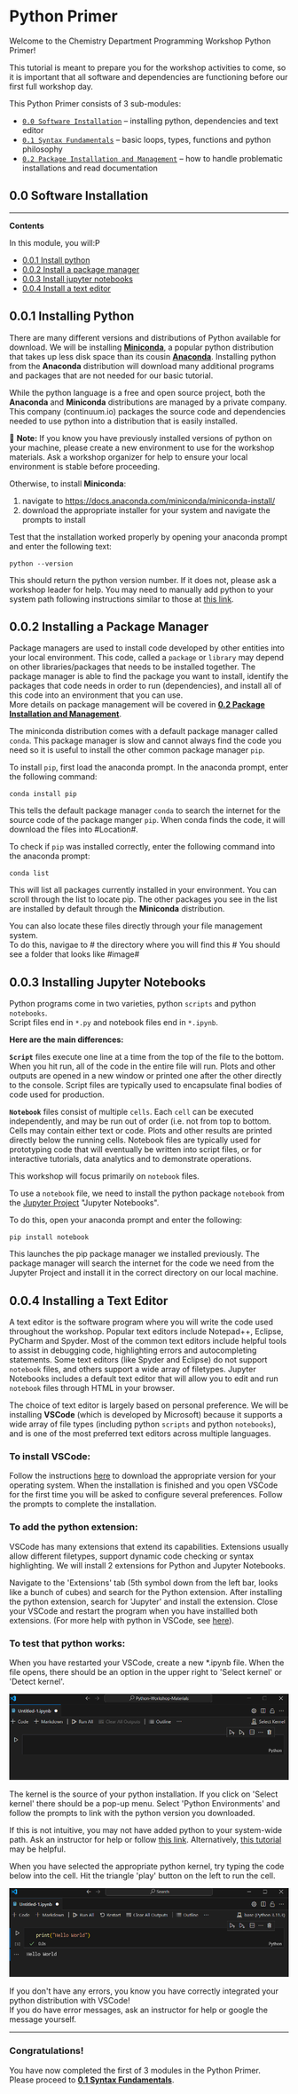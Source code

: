 # Python Primer  
Welcome to the Chemistry Department Programming Workshop Python Primer!  
   
This tutorial is meant to prepare you for the workshop activities to come, so it is important that all software and dependencies are functioning before our first full workshop day.  
  
This Python Primer consists of 3 sub-modules:  
* [`0.0 Software Installation`](./0.0_python_primer_software_installation.md) – installing python, dependencies and text editor  
* [`0.1 Syntax Fundamentals`](./0.1_python_primer_syntax_fundamentals.ipynb) – basic loops, types, functions and python philosophy  
* [`0.2 Package Installation and Management`](./0.2_python_primer_package_installation_and_management.md) – how to handle problematic installations and read documentation
## 0.0 Software Installation
---

**Contents**  
  
In this module, you will:P
 * [0.0.1 Install python](#001-installing-python)
 * [0.0.2 Install a package manager](#002-installing-a-package-manager)
 * [0.0.3 Install jupyter notebooks](#003-installing-jupyter-notebooks)
 * [0.0.4 Install a text editor](#004-installing-a-text-editor)



## 0.0.1 Installing Python

There are many different versions and distributions of Python available for download. We will be installing **[Miniconda](https://docs.anaconda.com/miniconda/)**, a popular python distribution that takes up less disk space than its cousin **[Anaconda](https://www.anaconda.com/download/success)**. Installing python from the **Anaconda** distribution will download many additional programs and packages that are not needed for our basic tutorial. 
   
While the python language is a free and open source project, both the **Anaconda** and **Miniconda** distributions are managed by a private company. This company (continuum.io) packages the source code and dependencies needed to use python into a distribution that is easily installed.
  
:memo: **Note:** If you know you have previously installed versions of python on your machine, please create a new environment to use for the workshop materials. Ask a workshop organizer for help to ensure your local environment is stable before proceeding.

Otherwise, to install **Miniconda**:  
  
1. navigate to https://docs.anaconda.com/miniconda/miniconda-install/ 
1. download the appropriate installer for your system and navigate the prompts to install
  
Test that the installation worked properly by opening your anaconda prompt and enter the following text:  
```
python --version
```
This should return the python version number. If it does not, please ask a workshop leader for help. You may need to manually add python to your system path following instructions similar to those at [this link](https://realpython.com/add-python-to-path/).

## 0.0.2 Installing a Package Manager

Package managers are used to install code developed by other entities into your local environment. This code, called a `package` or `library` may depend on other libraries/packages that needs to be installed together. The package manager is able to find the package you want to install, identify the packages that code needs in order to run (dependencies), and install all of this code into an environment that you can use.  
More details on package management will be covered in [**0.2 Package Installation and Management**](0.2_python_primer_package_installation_and_management.md).
  
The miniconda distribution comes with a default package manager called `conda`. This package manager is slow and cannot always find the code you need so it is useful to install the other common package manager `pip`.  
  
To install `pip`, first load the anaconda prompt.
In the anaconda prompt, enter the following command:
```
conda install pip
```

This tells the default package manager `conda` to search the internet for the source code of the package manger `pip`. When conda finds the code, it will download the files into #Location#.

To check if `pip` was installed correctly, enter the following command into the anaconda prompt:
```
conda list
```
This will list all packages currently installed in your environment. You can scroll through the list to locate pip. The other packages you see in the list are installed by default through the **Miniconda** distribution.  
  
You can also locate these files directly through your file management system.  
To do this, navigae to # the directory where you will find this #
You should see a folder that looks like  #image#

## 0.0.3 Installing Jupyter Notebooks

Python programs come in two varieties, python `scripts` and python `notebooks`.  
Script files end in `*.py` and notebook files end in `*.ipynb`.  

**Here are the main differences:**  
  
**`Script`** files execute one line at a time from the top of the file to the bottom. When you hit run, all of the code in the entire file will run. Plots and other outputs are opened in a new window or printed one after the other directly to the console. Script files are typically used to encapsulate final bodies of code used for production.  
    
**`Notebook`** files consist of multiple `cells`. Each `cell` can be executed independently, and may be run out of order (i.e. not from top to bottom. Cells may contain either text or code. Plots and other results are printed directly below the running cells. Notebook files are typically used for prototyping code that will eventually be written into script files, or for interactive tutorials, data analytics and to demonstrate operations.  
  
This workshop will focus primarily on `notebook` files.  
  
To use a `notebook` file, we need to install the python package `notebook` from the [Jupyter Project](https://jupyter.org/install) "Jupyter Notebooks".  

To do this, open your anaconda prompt and enter the following:  
```
pip install notebook
```
  
This launches the pip package manager we installed previously. The package manager will search the internet for the code we need from the Jupyter Project and install it in the correct directory on our local machine.   
  

## 0.0.4 Installing a Text Editor  

A text editor is the software program where you will write the code used throughout the workshop. Popular text editors include Notepad++, Eclipse, PyCharm and Spyder. Most of the common text editors include helpful tools to assist in debugging code, highlighting errors and autocompleting statements. Some text editors (like Spyder and Eclipse) do not support `notebook` files, and others support a wide array of filetypes. Jupyter Notebooks includes a default text editor that will allow you to edit and run `notebook` files through HTML in your browser.  
  
The choice of text editor is largely based on personal preference. We will be installing **VSCode** (which is developed by Microsoft) because it supports a wide array of file types (including python `scripts` and python `notebooks`), and is one of the most preferred text editors across multiple languages.  

### To install VSCode:  
Follow the instructions [here](https://code.visualstudio.com/download) to download the appropriate version for your operating system. When the installation is finished and you open VSCode for the first time you will be asked to configure several preferences. Follow the prompts to complete the installation.  

### To add the python extension:  
VSCode has many extensions that extend its capabilities. Extensions usually allow different filetypes, support dynamic code checking or syntax highlighting. We will install 2 extensions for Python and Jupyter Notebooks.  
  
Navigate to the 'Extensions' tab (5th symbol down from the left bar, looks like a bunch of cubes) and search for the Python extension. After installing the python extension, search for 'Jupyter' and install the extension. Close your VSCode and restart the program when you have installled both extensions. (For more help with python in VSCode, see [here](https://code.visualstudio.com/docs/languages/python#:~:text=The%20Python%20and%20Jupyter%20extensions,as%20run%20and%20debug%20them.&text=You%20can%20also%20connect%20to,server%20to%20run%20your%20notebooks.)).

### To test that python works:  
When you have restarted your VSCode, create a new *.ipynb file. When the file opens, there should be an option in the upper right to 'Select kernel' or 'Detect kernel'.
  
![vscode_detect_kernel](../.images/vscode_kernel.png)  

The kernel is the source of your python installation. If you click on 'Select kernel' there should be a pop-up menu. Select 'Python Environments' and follow the prompts to link with the python version you downloaded.  
  
If this is not intuitive, you may not have added python to your system-wide path. Ask an instructor for help or follow [this link](https://realpython.com/add-python-to-path/). Alternatively, [this tutorial](https://code.visualstudio.com/docs/python/python-tutorial) may be helpful.  
  
When you have selected the appropriate python kernel, try typing the code below into the cell. Hit the triangle 'play' button on the left to run the cell.  
  
![vscode_hello-world](../.images/vscode_hello-world.png)  
   
If you don't have any errors, you know you have correctly integrated your python distribution with VSCode!  
If you do have error messages, ask an instructor for help or google the message yourself.  

---
### Congratulations!  
You have now completed the first of 3 modules in the Python Primer.  
Please proceed to [**0.1 Syntax Fundamentals**](./0.1_python_primer_syntax_fundamentals.ipynb).
